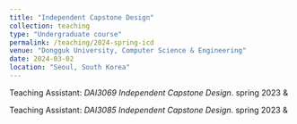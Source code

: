 ```yaml
---
title: "Independent Capstone Design"
collection: teaching
type: "Undergraduate course"
permalink: /teaching/2024-spring-icd
venue: "Dongguk University, Computer Science & Engineering"
date: 2024-03-02
location: "Seoul, South Korea"
---
```


Teaching Assistant: _DAI3069 Independent Capstone Design_. spring 2023 & 

Teaching Assistant: _DAI3085 Independent Capstone Design_. spring 2023 &
